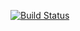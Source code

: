 [![Build Status](https://travis-ci.org/ITDSystems/alfresco-java-code-executer.svg?branch=master)](https://travis-ci.org/ITDSystems/alfresco-java-code-executer)
